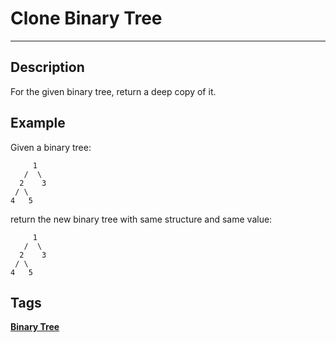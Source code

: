 # Clone Binary Tree
-----
## Description
For the given binary tree, return a deep copy of it.

## Example
Given a binary tree:
```
     1
   /  \
  2    3
 / \
4   5
```
return the new binary tree with same structure and same value:
```
     1
   /  \
  2    3
 / \
4   5
```

## Tags
**[Binary Tree](http://www.lintcode.com/tag/binary-tree/)**